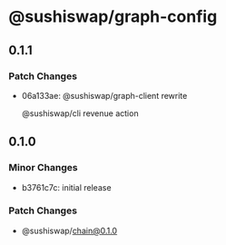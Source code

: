 # @sushiswap/graph-config

## 0.1.1

### Patch Changes

- 06a133ae: @sushiswap/graph-client rewrite

  @sushiswap/cli revenue action

## 0.1.0

### Minor Changes

- b3761c7c: initial release

### Patch Changes

- @sushiswap/chain@0.1.0
